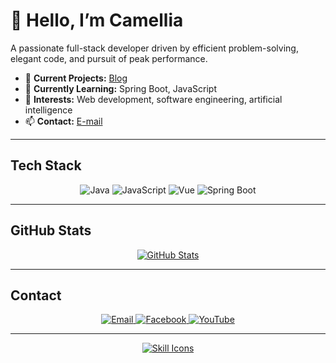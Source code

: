 
# 👋 Hello, I’m Camellia  

A passionate full-stack developer driven by efficient problem-solving, elegant code, and pursuit of peak performance.  

- 🔭 **Current Projects:** [Blog](https://github.com/Camellia093/Blog)  
- 🌱 **Currently Learning:** Spring Boot, JavaScript  
- 💬 **Interests:** Web development, software engineering, artificial intelligence  
- 📫 **Contact:** [E-mail](mailto:Yao050224@outlook.com)  

---  

## Tech Stack  

<div align="center">  
  <img src="https://img.shields.io/badge/Java-ED8B00?style=for-the-badge&logo=java&logoColor=white" alt="Java" />  
  <img src="https://img.shields.io/badge/JavaScript-F7DF1E?style=for-the-badge&logo=javascript&logoColor=black" alt="JavaScript" />  
  <img src="https://img.shields.io/badge/Vue-4FC08D?style=for-the-badge&logo=vue.js&logoColor=white" alt="Vue" />  
  <img src="https://img.shields.io/badge/Spring%20Boot-6DB33F?style=for-the-badge&logo=springboot&logoColor=white" alt="Spring Boot" />  
</div>  

---  

## GitHub Stats  

<div align="center">  
  <a href="https://github.com/Camellia093">  
    <img src="https://github-readme-stats.vercel.app/api?username=Camellia093&theme=tokyonight&show_icons=true" alt="GitHub Stats" />  
  </a>  
</div>  

---  

## Contact  

<div align="center">  
  <a href="mailto:Yao050224@outlook.com">  
    <img src="https://img.shields.io/badge/Email-D14836?style=for-the-badge&logo=gmail&logoColor=white" alt="Email" />  
  </a>  
  <a href="https://www.facebook.com/profile.php?id=61573202837870">  
    <img src="https://img.shields.io/badge/Facebook-1877F2?style=for-the-badge&logo=facebook&logoColor=white" alt="Facebook" />  
  </a>  
  <a href="https://www.youtube.com/@%E5%90%9B%E5%A6%84%E5%BF%B5">  
    <img src="https://img.shields.io/badge/YouTube-FF0000?style=for-the-badge&logo=youtube&logoColor=white" alt="YouTube" />  
  </a>  
</div>  

---  

<p align="center">  
  <a href="https://skillicons.dev">  
    <img src="https://skillicons.dev/icons?i=java,js,vue,spring,vscode,git,mysql,linux,ts,html,css" alt="Skill Icons" />  
  </a>  
</p>
